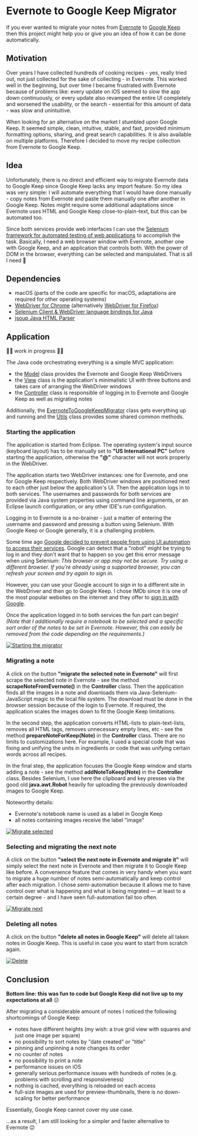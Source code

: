 # Evernote to Google Keep Migrator

If you ever wanted to migrate your notes from [Evernote](https://evernote.com) to [Google Keep](https://keep.google.com) then this project might help you or give you an idea of how it can be done automatically.

## Motivation

Over years I have collected hundreds of cooking recipes - yes, really tried out, not just collected for the sake of collecting - in Evernote. This worked well in the beginning, but over time I became frustrated with Evernote because of problems like: every update on iOS seemed to slow the app down continuously, or every update also revamped the entire UI completely and worsened the usability, or the search - essential for this amount of data - was slow and unintuitive.

When looking for an alternative on the market I stumbled upon Google Keep. It seemed simple, clean, intuitive, stable, and fast, provided minimum formatting options, sharing, and great search capabilities. It is also available on multiple platforms. Therefore I decided to move my recipe collection from Evernote to Google Keep.

## Idea

Unfortunately, there is no direct and efficient way to migrate Evernote data to Google Keep since Google Keep lacks any import feature. So my idea was very simple: I will automate everything that I would have done manually - copy notes from Evernote and paste them manually one after another in Google Keep. Notes might require some additional adaptations since Evernote uses HTML and Google Keep close-to-plain-text, but this can be automated too.

Since both services provide web interfaces I can use the [Selenium framework for automated testing of web applications](https://www.selenium.dev/) to accomplish the task. Basically, I need a web browser window with Evernote, another one with Google Keep, and an application that controls both. With the power of DOM in the browser, everything can be selected and manipulated. That is all I need 🙂 

## Dependencies

* macOS (parts of the code are specific for macOS, adaptations are required for other operating systems)
* [WebDriver for Chrome](https://chromedriver.chromium.org/downloads) (alternatively [WebDriver for Firefox](https://github.com/mozilla/geckodriver))
* [Selenium Client & WebDriver language bindings for Java](https://www.selenium.dev/downloads/
)
* [jsoup Java HTML Parser](https://jsoup.org/)

## Application

🚧👷 work in progress 👷🚧

The Java code orchestrating everything is a simple MVC application:
* the [Model]() class provides the Evernote and Google Keep WebDrivers
* the [View]() class is the application's minimalistic UI with three buttons and takes care of arranging the WebDriver windows
* the [Controller]() class is responsible of logging in to Evernote and Google Keep as well as migrating notes

Additionally, the [EvernoteToGoogleKeepMigrator]() class gets everything up and running and the [Utils](/src/Utils.java) class provides some shared common methods.

### Starting the application

The application is started from Eclipse. The operating system's input source (keyboard layout) has to be manually set to **"US International PC"** before starting the application, otherwise the **"@"** character will not work properly in the WebDriver.

The application starts two WebDriver instances: one for Evernote, and one for Google Keep respectively. Both WebDriver windows are positioned next to each other just below the application's UI. Then the application logs in to both services. The usernames and passwords for both services are provided via Java system properties using command line arguments, or an Eclipse launch configuration, or any other IDE's run configuration.

Logging in to Evernote is a no-brainer - just a matter of entering the username and password and pressing a button using Selenium. With Google Keep or Google generally, it is a challenging problem.

Some time ago [Google decided to prevent people from using UI automation to access their services](https://stackoverflow.com/questions/59534028/sign-in-to-gmail-account-fails-selenium-automation/59569816#59569816). Google can detect that a "robot" might be trying to log in and they don't want that to happen so you get this error message when using Selenium:
*This browser or app may not be secure. Try using a different browser. If you’re already using a supported browser, you can refresh your screen and try again to sign in.*

However, you can use your Google account to sign in to a different site in the WebDriver and then go to Google Keep. I chose IMDb since it is one of the most popular websites on the internet and they offer to [sign in with Google](https://www.imdb.com/registration/signin?ref=nv_generic_lgin).

Once the application logged in to both services the fun part can begin! *(Note that I additionally require a notebook to be selected and a specific sort order of the notes to be set in Evernote. However, this can easily be removed from the code depending on the requirements.)*

[![Starting the migrator](/assets/startup_800.gif)](/assets/startup_full.gif)

### Migrating a note

A click on the button **"migrate the selected note in Evernote"** will first scrape the selected note in Evernote - see the method **scrapeNoteFromEvernote()** in the **Controller** class. Then the application finds all the images in a note and downloads them via Java-Selenium-JavaScript magic to the local file system. The download must be done in the browser session because of the login to Evernote. If required, the application scales the images down to fit the Google Keep limitations.

In the second step, the application converts HTML-lists to plain-text-lists, removes all HTML tags, removes unnecessary empty lines, etc - see the method **prepareNoteForKeep(Note)** in the **Controller** class. There are no limits to customizations here. For example, I used a special code that was fixing and unifying the units in ingredients or code that was unifying certain words across all recipes.

In the final step, the application focuses the Google Keep window and starts adding a note - see the method **addNoteToKeep(Note)** in the **Controller** class. Besides Selenium, I use here the clipboard and key presses via the good old **java.awt.Robot** heavily for uploading the previously downloaded images to Google Keep.

Noteworthy details:
* Evernote's notebook name is used as a label in Google Keep
* all notes containing images receive the label "image"

[![Migrate selected](/assets/migrate_800.gif)](/assets/migrate_full.gif)

### Selecting and migrating the next note

A click on the button **"select the next note in Evernote and migrate it"** will simply select the next note in Evernote and then migrate it to Google Keep like before. A convenience feature that comes in very handy when you want to migrate a huge number of notes semi-automatically and keep control after each migration. I chose semi-automation because it allows me to have control over what is happening and what is being migrated — at least to a certain degree - and I have seen full-automation  fail too often.

[![Migrate next](/assets/migratenext_800.gif)](/assets/migratenext_full.gif)

### Deleting all notes

A click on the button **"delete all notes in Google Keep"** will delete all taken notes in Google Keep. This is useful in case you want to start from scratch again.

[![Delete](/assets/delete_800.gif)](/assets/delete_full.gif)

## Conclusion

**Bottom line: this was fun to code but Google Keep did not live up to my expectations at all** ☹

After migrating a considerable amount of notes I noticed the following shortcomings of Google Keep:
* notes have different heights (my wish: a true grid view with squares and just one image per square)
* no possibility to sort notes by "date created" or "title"
* pinning and unpinning a note changes its order
* no counter of notes
* no possibility to print a note
* performance issues on iOS
* generally serious performance issues with hundreds of notes (e.g. problems with scrolling and responsiveness)
* nothing is cached, everything is reloaded on each access
* full-size images are used for preview-thumbnails, there is no down-scaling for better performance

Essentially, Google Keep cannot cover my use case.

...as a result, I am still looking for a simpler and faster alternative to Evernote 😉

